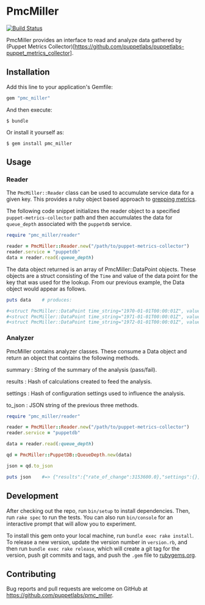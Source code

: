# PmcMiller
[![Build Status](https://travis-ci.com/puppetlabs/pmc_miller.svg?branch=master)](https://travis-ci.com/puppetlabs/pmc_miller)


PmcMiller provides an interface to read and analyze data gathered by
(Puppet Metrics Collector)[https://github.com/puppetlabs/puppetlabs-puppet_metrics_collector].


## Installation

Add this line to your application's Gemfile:

```ruby
gem "pmc_miller"
```

And then execute:

    $ bundle

Or install it yourself as:

    $ gem install pmc_miller


## Usage

### Reader

The `PmcMiller::Reader` class can be used to accumulate service data for a
given key.  This provides a ruby object based approach to
[grepping metrics](https://github.com/puppetlabs/puppetlabs-puppet_metrics_collector#grepping-metrics).

The following code snippet initializes the reader object to a specified
`puppet-metrics-collector` path and then accumulates the data for `queue_depth`
associated with the `puppetdb` service.

```ruby
require "pmc_miller/reader"

reader = PmcMiller::Reader.new("/path/to/puppet-metrics-collector")
reader.service = "puppetdb"
data = reader.read(:queue_depth)
```

The data object returned is an array of PmcMiller::DataPoint objects.  These
objects are a struct consisting of the `Time` and value of the data point for
the key that was used for the lookup.  From our previous example, the Data
object would appear as follows.

```ruby
puts data    # produces:

#<struct PmcMiller::DataPoint time_string="1970-01-01T00:00:01Z", value=0>
#<struct PmcMiller::DataPoint time_string="1971-01-01T00:00:01Z", value=10>
#<struct PmcMiller::DataPoint time_string="1972-01-01T00:00:01Z", value=20>
```


### Analyzer
PmcMiller contains analyzer classes.  These consume a Data object and return an
object that contains the following methods.

summary
: String of the summary of the analysis (pass/fail).

results
: Hash of calculations created to feed the analysis.

settings
: Hash of configuration settings used to influence the analysis.

to_json
: JSON string of the previous three methods.


```ruby
require "pmc_miller/reader"

reader = PmcMiller::Reader.new("/path/to/puppet-metrics-collector")
reader.service = "puppetdb"

data = reader.read(:queue_depth)

qd = PmcMiller::PuppetDB::QueueDepth.new(data)

json = qd.to_json

puts json    #=> {"results":{"rate_of_change":3153600.0},"settings":{},"summary":"fail"}
```


## Development

After checking out the repo, run `bin/setup` to install dependencies. Then, run
`rake spec` to run the tests. You can also run `bin/console` for an interactive
prompt that will allow you to experiment.

To install this gem onto your local machine, run `bundle exec rake install`. To
release a new version, update the version number in `version.rb`, and then run
`bundle exec rake release`, which will create a git tag for the version, push
git commits and tags, and push the `.gem` file to
[rubygems.org](https://rubygems.org).


## Contributing

Bug reports and pull requests are welcome on GitHub at
https://github.com/puppetlabs/pmc_miller.
